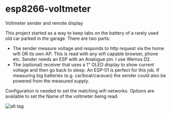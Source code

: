 # esp8266-voltmeter
Voltmeter sender and remote display

This project started as a way to keep tabs on the battery of a rarely used old car parked in the garage.
There are two parts:
  - The sender measure voltage and responds to http request via the home wifi OR its own AP.  This is read with any wifi capable browser, phone etc.  Sender needs an ESP with an Analogue pin. I use Wemos D2.
  - The (optional) receiver that uses a 1" OLED display to show current voltage and then go back to sleep. An ESP-01 is perfect for this job. If measuring big batteries (e.g. car/boat/caravan) the sender could also be powered from the measured supply.
  
  Configuration is needed to set the matching wifi networks.
  Options are available to set the Name of the voltmeter being read.
  
  
  
![alt tag](https://cloud.githubusercontent.com/assets/25142892/24594593/126ec37a-1872-11e7-9090-f82c56a88fa5.png)
